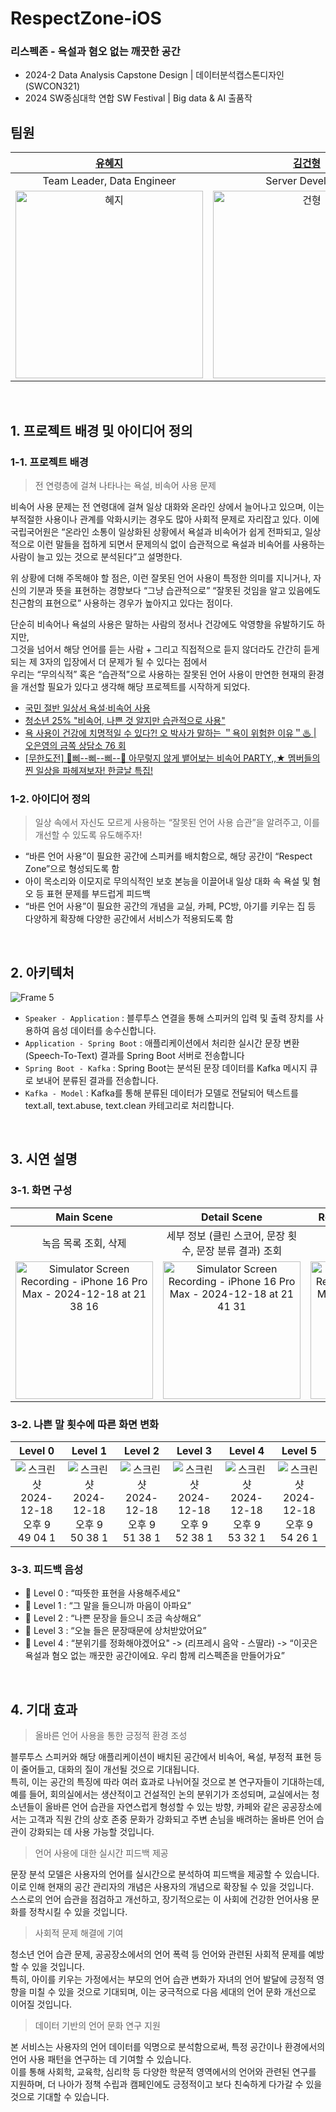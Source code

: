 # RespectZone-iOS
### 리스펙존 - 욕설과 혐오 없는 깨끗한 공간

- 2024-2 Data Analysis Capstone Design | 데이터분석캡스톤디자인 (SWCON321)
- 2024 SW중심대학 연합 SW Festival | Big data & AI 출품작

## 팀원
| [유혜지](https://github.com/HyejiYu) | [김건형](https://github.com/g-hyeong) | [이민재](https://github.com/mini-min) | 
| :--: | :--: | :--: | 
|  Team Leader, Data Engineer | Server Developer | iOS Developer |
| <img width="300" alt="혜지" src="https://github.com/user-attachments/assets/74055c1f-566c-416f-a566-9f79679f49d4"> | <img width="300" alt="건형" src="https://github.com/user-attachments/assets/a8d54a85-2ab7-4b74-a470-c37d8762e918"> | <img width="300" alt="민재" src="https://github.com/user-attachments/assets/7a5d7f57-68d6-4cee-97a8-160d8ddb2371"> | 

<br>

## 1. 프로젝트 배경 및 아이디어 정의
### 1-1. 프로젝트 배경
> 전 연령층에 걸쳐 나타나는 욕설, 비속어 사용 문제

비속어 사용 문제는 전 연령대에 걸쳐 일상 대화와 온라인 상에서 늘어나고 있으며, 이는 부적절한 사용이나 관계를 악화시키는 경우도 많아 사회적 문제로 자리잡고 있다. 
이에 국립국어원은 “온라인 소통이 일상화된 상황에서 욕설과 비속어가 쉽게 전파되고, 일상적으로 이런 말들을 접하게 되면서 문제의식 없이 습관적으로 욕설과 비속어를 사용하는 사람이 늘고 있는 것으로 분석된다”고 설명한다.

위 상황에 더해 주목해야 할 점은, 이런 잘못된 언어 사용이 특정한 의미를 지니거나, 자신의 기분과 뜻을 표현하는 경향보다 “그냥 습관적으로” “잘못된 것임을 알고 있음에도 친근함의 표현으로” 사용하는 경우가 높아지고 있다는 점이다.

단순히 비속어나 욕설의 사용은 말하는 사람의 정서나 건강에도 악영향을 유발하기도 하지만,  
그것을 넘어서 해당 언어를 듣는 사람 + 그리고 직접적으로 듣지 않더라도 간간히 듣게 되는 제 3자의 입장에서 더 문제가 될 수 있다는 점에서  
우리는 “무의식적” 혹은 “습관적”으로 사용하는 잘못된 언어 사용이 만연한 현재의 환경을 개선할 필요가 있다고 생각해 해당 프로젝트를 시작하게 되었다.

- [국민 절반 일상서 욕설·비속어 사용](https://www.ksilbo.co.kr/news/articleView.html?idxno=790785)
- [청소년 25% "비속어, 나쁜 것 알지만 습관적으로 사용"](https://www.datasom.co.kr/news/articleView.html?idxno=118477)
- [욕 사용이 건강에 치명적일 수 있다?! 오 박사가 말하는 ＂욕이 위험한 이유＂♨ | 오은영의 금쪽 상담소 76 회](https://www.youtube.com/watch?v=AjPrpku-7U0)
- [[무한도전] 🚫삐--삐--삐--🚫 아무렇지 않게 뱉어보는 비속어 PARTY,,★ 멤버들의 찐 일상을 파헤져보자! 한글날 특집!](https://www.youtube.com/watch?v=oxjMVjFrPrI&t=93s)



### 1-2. 아이디어 정의
> 일상 속에서 자신도 모르게 사용하는 “잘못된 언어 사용 습관”을 알려주고, 이를 개선할 수 있도록 유도해주자!
- “바른 언어 사용”이 필요한 공간에 스피커를 배치함으로, 해당 공간이 “Respect Zone”으로 형성되도록 함
- 아이 목소리와 이모지로 무의식적인 보호 본능을 이끌어내 일상 대화 속 욕설 및 혐오 등 표현 문제를 부드럽게 피드백
- “바른 언어 사용”이 필요한 공간의 개념을 교실, 카페, PC방, 아기를 키우는 집 등 다양하게 확장해 다양한 공간에서 서비스가 적용되도록 함

<br>

## 2. 아키텍처
![Frame 5](https://github.com/user-attachments/assets/674f1e84-93b6-4927-91e5-b9980373d2e5)

- `Speaker - Application` : 블루투스 연결을 통해 스피커의 입력 및 출력 장치를 사용하여 음성 데이터를 송수신합니다.
- `Application - Spring Boot` : 애플리케이션에서 처리한 실시간 문장 변환(Speech-To-Text) 결과를 Spring Boot 서버로 전송합니다
- `Spring Boot - Kafka` : Spring Boot는 분석된 문장 데이터를 Kafka 메시지 큐로 보내어 분류된 결과를 전송합니다.
- `Kafka - Model` : Kafka를 통해 분류된 데이터가 모델로 전달되어 텍스트를 text.all, text.abuse, text.clean 카테고리로 처리합니다.
  
<br>

## 3. 시연 설명
### 3-1. 화면 구성
| Main Scene | Detail Scene | Recording Scene (Clean) | Recording Scene (Detect) | 
| :--: | :--: | :--: | :--: | 
| 녹음 목록 조회, 삭제 | 세부 정보 (클린 스코어, 문장 횟수, 문장 분류 결과) 조회 | STT (Speech) 문장 변환 | STT 문장 변환, 문장 분류 결과 라벨링, 피드백 제공 |
| <img width="220" alt="Simulator Screen Recording - iPhone 16 Pro Max - 2024-12-18 at 21 38 16" src="https://github.com/user-attachments/assets/03973294-9c04-4a94-981b-f24d35b17774"> | <img width="220" alt="Simulator Screen Recording - iPhone 16 Pro Max - 2024-12-18 at 21 41 31" src="https://github.com/user-attachments/assets/a8697709-d770-4089-9ee5-af03165eb609"> | <img width="220" alt="Simulator Screen Recording - iPhone 16 Pro Max - 2024-12-18 at 21 34 30" src="https://github.com/user-attachments/assets/6ae6ec4e-dd88-4fa5-8d8a-bf6c56b350cd"> | <img width="220" alt="Simulator Screen Recording - iPhone 16 Pro Max - 2024-12-18 at 21 37 42" src="https://github.com/user-attachments/assets/fa331e61-7c3d-4b8d-9326-270f4305caa1"> | 


### 3-2. 나쁜 말 횟수에 따른 화면 변화
| Level 0 | Level 1 | Level 2 | Level 3 | Level 4 | Level 5 |
| :--: | :--: | :--: | :--: | :--: | :--: | 
| ![스크린샷 2024-12-18 오후 9 49 04 1](https://github.com/user-attachments/assets/430aa9c2-a51e-4da2-97bb-9f689c80cea2) | ![스크린샷 2024-12-18 오후 9 50 38 1](https://github.com/user-attachments/assets/3e4f76b8-0f59-4499-bfe3-d26648c81538) | ![스크린샷 2024-12-18 오후 9 51 38 1](https://github.com/user-attachments/assets/25402833-ed29-4cff-8184-8f2b22bc2fc5) | ![스크린샷 2024-12-18 오후 9 52 38 1](https://github.com/user-attachments/assets/9208c95c-518f-41eb-9e92-e219629e50dd) | ![스크린샷 2024-12-18 오후 9 53 32 1](https://github.com/user-attachments/assets/4254b4f4-4367-4ad1-926e-d9f32654ae5c) | ![스크린샷 2024-12-18 오후 9 54 26 1](https://github.com/user-attachments/assets/e4410e30-0084-4557-94da-450991ca6019) |

### 3-3. 피드백 음성
- 📢 Level 0 : “따뜻한 표현을 사용해주세요"
- 📢 Level 1 : “그 말을 들으니까 마음이 아파요”
- 📢 Level 2 : “나쁜 문장을 들으니 조금 속상해요”
- 📢 Level 3 : “오늘 들은 문장때문에 상처받았어요”
- 📢 Level 4 : “분위기를 정화해야겠어요" -> (리프레시 음악 - 스딸라) -> “이곳은 욕설과 혐오 없는 깨끗한 공간이에요. 우리 함께 리스펙존을 만들어가요”

<br>

## 4. 기대 효과
> 올바른 언어 사용을 통한 긍정적 환경 조성

블루투스 스피커와 해당 애플리케이션이 배치된 공간에서 비속어, 욕설, 부정적 표현 등이 줄어들고, 대화의 질이 개선될 것으로 기대됩니다.   
특히, 이는 공간의 특징에 따라 여러 효과로 나뉘어질 것으로 본 연구자들이 기대하는데, 예를 들어, 회의실에서는 생산적이고 건설적인 논의 분위기가 조성되며, 교실에서는 청소년들이 올바른 언어 습관을 자연스럽게 형성할 수 있는 방향, 카페와 같은 공공장소에서는 고객과 직원 간의 상호 존중 문화가 강화되고 주변 손님을 배려하는 올바른 언어 습관이 강화되는 데 사용 가능할 것입니다.


> 언어 사용에 대한 실시간 피드백 제공

문장 분석 모델은 사용자의 언어를 실시간으로 분석하여 피드백을 제공할 수 있습니다.   
이로 인해 현재의 공간 관리자의 개념은 사용자의 개념으로 확장될 수 있을 것입니다.   
스스로의 언어 습관을 점검하고 개선하고, 장기적으로는 이 사회에 건강한 언어사용 문화를 정착시킬 수 있을 것입니다.


> 사회적 문제 해결에 기여

청소년 언어 습관 문제, 공공장소에서의 언어 폭력 등 언어와 관련된 사회적 문제를 예방할 수 있을 것입니다.   
특히, 아이를 키우는 가정에서는 부모의 언어 습관 변화가 자녀의 언어 발달에 긍정적 영향을 미칠 수 있을 것으로 기대되며, 이는 궁극적으로 다음 세대의 언어 문화 개선으로 이어질 것입니다.


> 데이터 기반의 언어 문화 연구 지원

본 서비스는 사용자의 언어 데이터를 익명으로 분석함으로써, 특정 공간이나 환경에서의 언어 사용 패턴을 연구하는 데 기여할 수 있습니다.   
이를 통해 사회학, 교육학, 심리학 등 다양한 학문적 영역에서의 언어와 관련된 연구를 지원하며, 더 나아가 정책 수립과 캠페인에도 긍정적이고 보다 친숙하게 다가갈 수 있을 것으로 기대할 수 있습니다.
